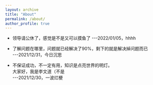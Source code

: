```yaml
---
layout: archive
title: "About"
permalink: /about/
author_profile: true
---
```


* 领导请公休了，感觉是不是又可以摸鱼了
---2022/01/05，hhhh

* 了解问题在哪里，问题就已经解决了90%，剩下的就是解决掉问题而已  
---2021/12/31，今日沉思

* 不保证成功，不一定有用，知识是点亮世界的明灯。  
大家好，我是李文道（不是  
---2021/12/30，一波烂梗